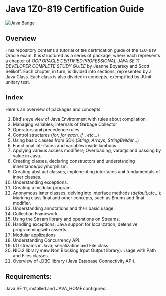# Java 1Z0-819 Certification Guide

![Java Badge](https://img.shields.io/badge/Java%2011-orange?style=flat-square)

## Overview

This repository contains a tutorial of the certification guide of the 1Z0-819 Oracle exam.
It is structured as a series of package, where each represents a chapter of _OCP ORACLE CERTIFIED PROFESSIONAL JAVA SE 11
DEVELOPER COMPLETE STUDY GUIDE_ by Jeanne Boyarsky and Scott Selikoff.
Each chapter, in turn, is divided into sections, represented by a Java Class.
Each class is also divided in concepts, exemplified by JUnit unitary test.

## Index

Here's an overview of packages and concepts:
1. Bird's eye view of Java Environment with rules about compilation
2. Managing variables; internals of Garbage Collector
3. Operators and precedence rules
4. Control structures (_for, for each, if... etc..._)
5. Using basic classes from SDK (_String, Arrays, StringBuilder..._)
6. Functional interfaces and variables inside lambdas
7. Applying various access modifiers; Overloading, varargs and passing by value in Java.
8. Creating classes, declaring constructors and understanding inheritance/polymorphism.
9. Creating abstract classes, implementing interfaces and fundamentals of inner classes.
10. Understanding exceptions.
11. Creating a modular program.
12. Anonymous inner classes, delving into interface methods (_default_,etc...); Marking class final and other concepts, such as Enums and final modifier.
13. Understanding annotations and their basic usage.
14. Collection Framework.
15. Using the Stream library and operations on Streams.
16. Handling exceptions; Java support for localization; defensive programming with asserts.
17. Modular applications
18. Understanding Concurrency API.
19. I/O streams in Java; serialization and File class.
20. NIO.2 library (new Non Blocking Input Output library): usage with Path and Files classes.
21. Overview of JDBC library (Java Database Connectivity API).

## Requirements:

Java SE 11, installed and JAVA_HOME configured.